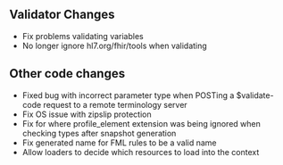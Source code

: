 ## Validator Changes

* Fix problems validating variables
* No longer ignore hl7.org/fhir/tools when validating

## Other code changes

* Fixed bug with incorrect parameter type when POSTing a $validate-code request to a remote terminology server
* Fix OS issue with zipslip protection
* Fix for where profile_element extension was being ignored when checking types after snapshot generation
* Fix generated name for FML rules to be a valid name
* Allow loaders to decide which resources to load into the context